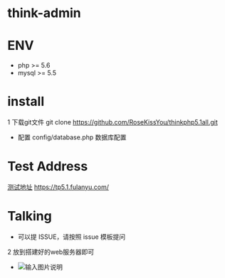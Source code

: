 # think-admin
# ENV
- php >= 5.6
- mysql >= 5.5

# install
1 下载git文件
git clone https://github.com/RoseKissYou/thinkphp5.1all.git
- 配置 config/database.php 数据库配置

# Test Address
[测试地址](https://tp5.1.fulanyu.com/) https://tp5.1.fulanyu.com/
# Talking
- 可以提 ISSUE，请按照 issue 模板提问


2 放到搭建好的web服务器即可
- ![输入图片说明](https://raw.githubusercontent.com/RoseKissYou/thinkphp5.1all/master/5.png"微信图片_20181219105915.jpg")